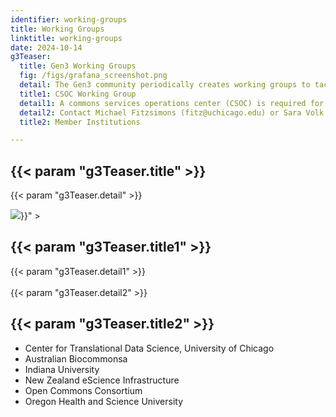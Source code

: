 ```yaml
---
identifier: working-groups
title: Working Groups
linktitle: working-groups
date: 2024-10-14
g3Teaser:
  title: Gen3 Working Groups
  fig: /figs/grafana_screenshot.png
  detail: The Gen3 community periodically creates working groups to tackle strategic topics.  These are for initiatives or features that can benefit from community input for both requirements and execution. Participation is open to the community with contact information included for each working group below.  
  title1: CSOC Working Group
  detail1: A commons services operations center (CSOC) is required for organizations that run more than one Gen3 system.  This includes the ability to manage the infrastructure, security, and Gen3 services across multiple commons or data meshes.  The working group includes knowledge sharing, requirements gathering, and opportunities for members to work directly on Gen3 code to improve the CSOC experience.
  detail2: Contact Michael Fitzsimons (fitz@uchicago.edu) or Sara Volk de Garcia (smvgarcia@uchicago.edu) for an invite to the slack channel and zoom meeting.  We meet most months on X, Y, and Z.
  title2: Member Institutions

---
```


<section class="g3-bg__mint">
  <div class="g3-outer-wrapper g3-flex-content  g3-space__margin-sm-right">
    <div class="g3-space__padding-lg-top g3-space__padding-md-bottom">
      <div class="g3-space__wrapper-gap-left g3-space__margin-sm-right">
        <h1 class="g3-space__margin-sm-bottom ">
          {{< param "g3Teaser.title" >}}
        </h1>
        <p class="g3-space__margin-sm-bottom introduction">
          {{< param "g3Teaser.detail" >}}
        </p>
      </div>
    </div>
  </div>
</section>

<section class="g3-bg__white">
  <div class="g3-outer-wrapper g3-flex-content g3-flex-content__reverse">
    <div class="g3-col__50 g3-flex-content_alien-self-flex-end g3-space__padding-sm-bottom g3-space__margin-sm-top-bottom g3-space__wrapper-gap-right">
    <a > <img class="g3-img__bottom_pad" src="{{< param "g3Teaser.fig" >}}" > </a>
    </div>
    <div class="g3-space__padding-lg-top g3-space__padding-lg-bottom g3-space__wrapper-gap-right g3-col__45">
      <div class="g3-space__wrapper-gap-left">
        <h1 class="g3-space__margin-sm-bottom">
          {{< param "g3Teaser.title1" >}}
        </h1>
        <p class="g3-space__margin-sm-bottom introduction">
          {{< param "g3Teaser.detail1" >}}
          </br>
          </br>
          {{< param "g3Teaser.detail2" >}}
        </p>
      </div>
    </div>
  </div>
</section>

<section class="g3-bg__white">
  <div class="g3-outer-wrapper g3-flex-content">
    <div class="g3-space__padding-md-bottom">
      <div class="g3-space__wrapper-gap-left">
        <h2 class="g3-space__margin-sm-bottom">
          {{< param "g3Teaser.title2" >}}
        </h2>
        <p>
          <ul>
            <li>Center for Translational Data Science, University of Chicago</li>
            <li>Australian Biocommonsa</li>
            <li>Indiana University</li>
            <li>New Zealand eScience Infrastructure</li>
            <li>Open Commons Consortium</li>
            <li>Oregon Health and Science University</li>
          </ul>
        </p
      </div>
    </div>
  </div>
</section>
